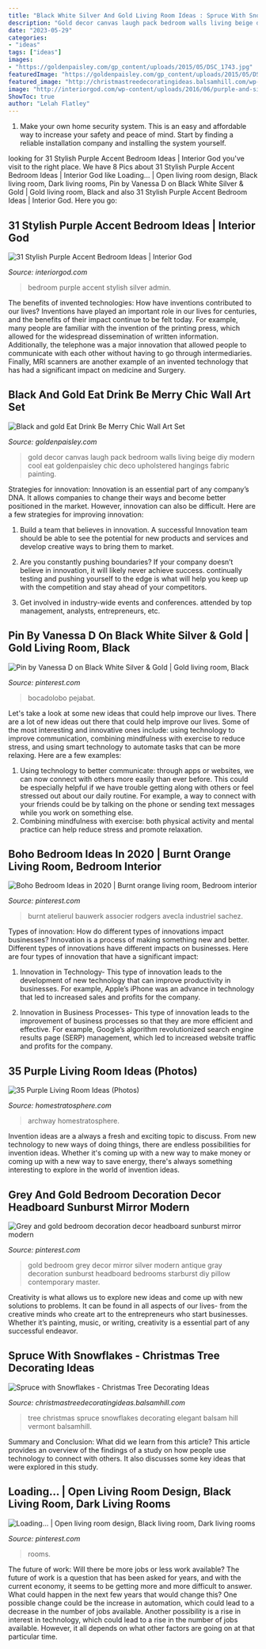 ```yaml
---
title: "Black White Silver And Gold Living Room Ideas : Spruce With Snowflakes"
description: "Gold decor canvas laugh pack bedroom walls living beige diy modern cool eat goldenpaisley chic deco upholstered hangings fabric painting"
date: "2023-05-29"
categories:
- "ideas"
tags: ["ideas"]
images:
- "https://goldenpaisley.com/gp_content/uploads/2015/05/DSC_1743.jpg"
featuredImage: "https://goldenpaisley.com/gp_content/uploads/2015/05/DSC_1743.jpg"
featured_image: "http://christmastreedecoratingideas.balsamhill.com/wp-content/uploads/2014/12/VWS-T-9.jpg"
image: "http://interiorgod.com/wp-content/uploads/2016/06/purple-and-silver-bedroom-accents.jpg"
ShowToc: true
author: "Lelah Flatley"
---
```



1. Make your own home security system. This is an easy and affordable way to increase your safety and peace of mind. Start by finding a reliable installation company and installing the system yourself.

	

		
looking for 31 Stylish Purple Accent Bedroom Ideas | Interior God you've visit to the right place. We have 8 Pics about 31 Stylish Purple Accent Bedroom Ideas | Interior God like Loading... | Open living room design, Black living room, Dark living rooms, Pin by Vanessa D on Black White Silver &amp; Gold | Gold living room, Black and also 31 Stylish Purple Accent Bedroom Ideas | Interior God. Here you go:
		
    
## 31 Stylish Purple Accent Bedroom Ideas | Interior God

<img loading=lazy src="http://interiorgod.com/wp-content/uploads/2016/06/purple-and-silver-bedroom-accents.jpg" onerror="this.onerror=null;this.src='https://tse2.mm.bing.net/th?id=OIP.nK5x-rY2If9cIEcEgcaH5gHaLH&amp;pid=15.1';" alt="31 Stylish Purple Accent Bedroom Ideas | Interior God">

_Source: interiorgod.com_

>bedroom purple accent stylish silver admin. 

	

The benefits of invented technologies: How have inventions contributed to our lives?
Inventions have played an important role in our lives for centuries, and the benefits of their impact continue to be felt today. For example, many people are familiar with the invention of the printing press, which allowed for the widespread dissemination of written information. Additionally, the telephone was a major innovation that allowed people to communicate with each other without having to go through intermediaries. Finally, MRI scanners are another example of an invented technology that has had a significant impact on medicine and Surgery.

    
## Black And Gold Eat Drink Be Merry Chic Wall Art Set

<img loading=lazy src="https://goldenpaisley.com/gp_content/uploads/2015/05/DSC_1743.jpg" onerror="this.onerror=null;this.src='https://tse1.mm.bing.net/th?id=OIP.vFk1AASTUqTnZcDv-iTcIQHaJ9&amp;pid=15.1';" alt="Black and gold Eat Drink Be Merry Chic Wall Art Set">

_Source: goldenpaisley.com_

>gold decor canvas laugh pack bedroom walls living beige diy modern cool eat goldenpaisley chic deco upholstered hangings fabric painting. 

	

Strategies for innovation:
Innovation is an essential part of any company’s DNA. It allows companies to change their ways and become better positioned in the market. However, innovation can also be difficult. Here are a few strategies for improving innovation:
1. Build a team that believes in innovation. A successful Innovation team should be able to see the potential for new products and services and develop creative ways to bring them to market.

2. Are you constantly pushing boundaries? If your company doesn’t believe in innovation, it will likely never achieve success. continually testing and pushing yourself to the edge is what will help you keep up with the competition and stay ahead of your competitors.

3. Get involved in industry-wide events and conferences. attended by top management, analysts, entrepreneurs, etc.

    
## Pin By Vanessa D On Black White Silver &amp; Gold | Gold Living Room, Black

<img loading=lazy src="https://i.pinimg.com/736x/ac/8f/2b/ac8f2ba57a0e02f4ce7668e3237712f0--pier--decor-gold-living-rooms.jpg" onerror="this.onerror=null;this.src='https://tse2.mm.bing.net/th?id=OIP.RimworBf7ezONDUxSlfebgHaHR&amp;pid=15.1';" alt="Pin by Vanessa D on Black White Silver &amp; Gold | Gold living room, Black">

_Source: pinterest.com_

>bocadolobo pejabat. 

	

Let's take a look at some new ideas that could help improve our lives.
There are a lot of new ideas out there that could help improve our lives. Some of the most interesting and innovative ones include: using technology to improve communication, combining mindfulness with exercise to reduce stress, and using smart technology to automate tasks that can be more relaxing. Here are a few examples: 
1. Using technology to better communicate: through apps or websites, we can now connect with others more easily than ever before. This could be especially helpful if we have trouble getting along with others or feel stressed out about our daily routine. For example, a way to connect with your friends could be by talking on the phone or sending text messages while you work on something else. 
2. Combining mindfulness with exercise: both physical activity and mental practice can help reduce stress and promote relaxation.

    
## Boho Bedroom Ideas In 2020 | Burnt Orange Living Room, Bedroom Interior

<img loading=lazy src="https://i.pinimg.com/736x/08/3d/e3/083de3f4148c1cfbcd6a32d36e88938c.jpg" onerror="this.onerror=null;this.src='https://tse3.mm.bing.net/th?id=OIP.zrYYxjmFo7NIBQaO71CeXQHaHa&amp;pid=15.1';" alt="Boho Bedroom Ideas in 2020 | Burnt orange living room, Bedroom interior">

_Source: pinterest.com_

>burnt atelierul bauwerk associer rodgers avecla industriel sachez. 

	

Types of innovation: How do different types of innovations impact businesses?
Innovation is a process of making something new and better. Different types of innovations have different impacts on businesses. Here are four types of innovation that have a significant impact:
1. Innovation in Technology- This type of innovation leads to the development of new technology that can improve productivity in businesses. For example, Apple’s iPhone was an advance in technology that led to increased sales and profits for the company.

2. Innovation in Business Processes- This type of innovation leads to the improvement of business processes so that they are more efficient and effective. For example, Google’s algorithm revolutionized search engine results page (SERP) management, which led to increased website traffic and profits for the company.


    
## 35 Purple Living Room Ideas (Photos)

<img loading=lazy src="https://homestratosphere.s3.amazonaws.com/wp-content/uploads/2019/10/16020424/purple-living-room-hz-oct162019-26-min.jpg" onerror="this.onerror=null;this.src='https://tse3.mm.bing.net/th?id=OIP.hJ77JjcmMQKrYE222R3ZxgHaLt&amp;pid=15.1';" alt="35 Purple Living Room Ideas (Photos)">

_Source: homestratosphere.com_

>archway homestratosphere. 

	

Invention ideas are a always a fresh and exciting topic to discuss. From new technology to new ways of doing things, there are endless possibilities for invention ideas. Whether it's coming up with a new way to make money or coming up with a new way to save energy, there's always something interesting to explore in the world of invention ideas.

    
## Grey And Gold Bedroom Decoration Decor Headboard Sunburst Mirror Modern

<img loading=lazy src="https://i.pinimg.com/736x/92/bf/50/92bf50026a81fcf3d46811a7e7da2638--grey-and-gold-bedroom-grey-bedroom-decor.jpg" onerror="this.onerror=null;this.src='https://tse3.mm.bing.net/th?id=OIP.8g0E4jCmYnb-AHwJQklgmQHaJ3&amp;pid=15.1';" alt="Grey and gold bedroom decoration decor headboard sunburst mirror modern">

_Source: pinterest.com_

>gold bedroom grey decor mirror silver modern antique gray decoration sunburst headboard bedrooms starburst diy pillow contemporary master. 

	

Creativity is what allows us to explore new ideas and come up with new solutions to problems. It can be found in all aspects of our lives- from the creative minds who create art to the entrepreneurs who start businesses. Whether it’s painting, music, or writing, creativity is a essential part of any successful endeavor.

    
## Spruce With Snowflakes - Christmas Tree Decorating Ideas

<img loading=lazy src="http://christmastreedecoratingideas.balsamhill.com/wp-content/uploads/2014/12/VWS-T-9.jpg" onerror="this.onerror=null;this.src='https://tse2.mm.bing.net/th?id=OIP.5pYNhdsdXKZeFPa6uk526AHaJw&amp;pid=15.1';" alt="Spruce with Snowflakes - Christmas Tree Decorating Ideas">

_Source: christmastreedecoratingideas.balsamhill.com_

>tree christmas spruce snowflakes decorating elegant balsam hill vermont balsamhill. 

	

Summary and Conclusion: What did we learn from this article?
This article provides an overview of the findings of a study on how people use technology to connect with others. It also discusses some key ideas that were explored in this study.

    
## Loading... | Open Living Room Design, Black Living Room, Dark Living Rooms

<img loading=lazy src="https://i.pinimg.com/736x/c7/b2/54/c7b254e6b542c2f2374698eee08702c9.jpg" onerror="this.onerror=null;this.src='https://tse3.mm.bing.net/th?id=OIP.tpTTEC3sYw5e8gcI1cMNHQHaLH&amp;pid=15.1';" alt="Loading... | Open living room design, Black living room, Dark living rooms">

_Source: pinterest.com_

>rooms. 

	

The future of work: Will there be more jobs or less work available?
The future of work is a question that has been asked for years, and with the current economy, it seems to be getting more and more difficult to answer. What could happen in the next few years that would change this? One possible change could be the increase in automation, which could lead to a decrease in the number of jobs available. Another possibility is a rise in interest in technology, which could lead to a rise in the number of jobs available. However, it all depends on what other factors are going on at that particular time.

